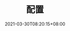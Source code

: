 ---
title: "配置"
description: "有关于 Hugo NexT 主题的配置信息。"
date: 2021-03-30T08:20:15+08:00
collapsible: true
weight: 2
---